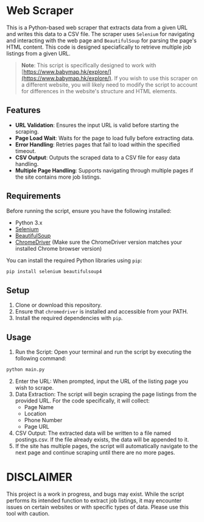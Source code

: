 # Web Scraper

This is a Python-based web scraper that extracts data from a given URL and writes this data to a CSV file. The scraper uses `Selenium` for navigating and interacting with the web page and `BeautifulSoup` for parsing the page's HTML content. This code is designed speciafically to retrieve multiple job listings from a given URL.

> **Note**: This script is specifically designed to work with [https://www.babymap.hk/explore/](https://www.babymap.hk/explore/). If you wish to use this scraper on a different website, you will likely need to modify the script to account for differences in the website's structure and HTML elements.

## Features

- **URL Validation**: Ensures the input URL is valid before starting the scraping.
- **Page Load Wait**: Waits for the page to load fully before extracting data.
- **Error Handling**: Retries pages that fail to load within the specified timeout.
- **CSV Output**: Outputs the scraped data to a CSV file for easy data handling.
- **Multiple Page Handling**: Supports navigating through multiple pages if the site contains more job listings.

## Requirements

Before running the script, ensure you have the following installed:

- Python 3.x
- [Selenium](https://pypi.org/project/selenium/)
- [BeautifulSoup](https://pypi.org/project/beautifulsoup4/)
- [ChromeDriver](https://developer.chrome.com/docs/chromedriver) (Make sure the ChromeDriver version matches your installed Chrome browser version)

You can install the required Python libraries using `pip`:

```bash
pip install selenium beautifulsoup4
```

## Setup
1. Clone or download this repository.
2. Ensure that `chromedriver` is installed and accessible from your PATH.
3. Install the required dependencies with `pip`.

## Usage

1. Run the Script:
Open your terminal and run the script by executing the following command:
```bash
python main.py
```
2. Enter the URL: When prompted, input the URL of the listing page you wish to scrape.
3. Data Extraction: The script will begin scraping the page listings from the provided URL. For the code specifically, it will collect:
    - Page Name
    - Location
    - Phone Number
    - Page URL
4. CSV Output: The extracted data will be written to a file named postings.csv. If the file already exists, the data will be appended to it.
5. If the site has multiple pages, the script will automatically navigate to the next page and continue scraping until there are no more pages.

# DISCLAIMER

This project is a work in progress, and bugs may exist. While the script performs its intended function to extract job listings, it may encounter issues on certain websites or with specific types of data. Please use this tool with caution.